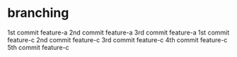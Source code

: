 # branching
1st commit feature-a
2nd commit feature-a
3rd commit feature-a
1st commit feature-c
2nd commit feature-c
3rd commit feature-c
4th commit feature-c
5th commit feature-c
